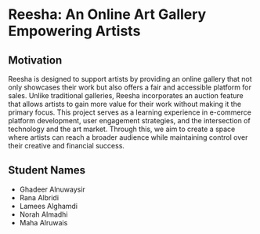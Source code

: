 # Reesha: An Online Art Gallery Empowering Artists
## Motivation
Reesha is designed to support artists by providing an online gallery that not only showcases their work but also offers a fair and accessible platform for sales. Unlike traditional galleries, Reesha incorporates an auction feature that allows artists to gain more value for their work without making it the primary focus. This project serves as a learning experience in e-commerce platform development, user engagement strategies, and the intersection of technology and the art market. Through this, we aim to create a space where artists can reach a broader audience while maintaining control over their creative and financial success.
## Student Names
- Ghadeer Alnuwaysir
- Rana Albridi
- Lamees Alghamdi
- Norah Almadhi
- Maha Alruwais
